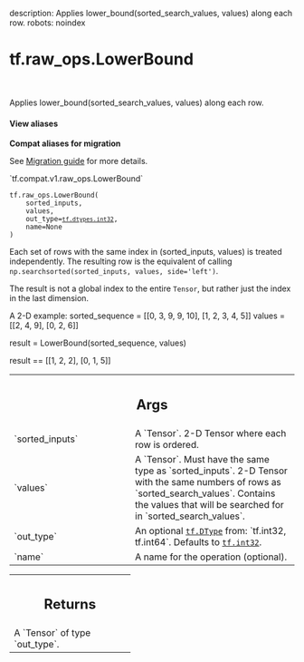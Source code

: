 description: Applies lower_bound(sorted_search_values, values) along each row.
robots: noindex

# tf.raw_ops.LowerBound

<!-- Insert buttons and diff -->

<table class="tfo-notebook-buttons tfo-api nocontent" align="left">

</table>



Applies lower_bound(sorted_search_values, values) along each row.


<section class="expandable">
  <h4 class="showalways">View aliases</h4>
  <p>
<b>Compat aliases for migration</b>
<p>See
<a href="https://www.tensorflow.org/guide/migrate">Migration guide</a> for
more details.</p>
<p>`tf.compat.v1.raw_ops.LowerBound`</p>
</p>
</section>

<pre class="devsite-click-to-copy prettyprint lang-py tfo-signature-link">
<code>tf.raw_ops.LowerBound(
    sorted_inputs,
    values,
    out_type=<a href="../../tf/dtypes.md#int32"><code>tf.dtypes.int32</code></a>,
    name=None
)
</code></pre>



<!-- Placeholder for "Used in" -->

Each set of rows with the same index in (sorted_inputs, values) is treated
independently.  The resulting row is the equivalent of calling
`np.searchsorted(sorted_inputs, values, side='left')`.

The result is not a global index to the entire
`Tensor`, but rather just the index in the last dimension.

A 2-D example:
  sorted_sequence = [[0, 3, 9, 9, 10],
                     [1, 2, 3, 4, 5]]
  values = [[2, 4, 9],
            [0, 2, 6]]

  result = LowerBound(sorted_sequence, values)

  result == [[1, 2, 2],
             [0, 1, 5]]

<!-- Tabular view -->
 <table class="responsive fixed orange">
<colgroup><col width="214px"><col></colgroup>
<tr><th colspan="2"><h2 class="add-link">Args</h2></th></tr>

<tr>
<td>
`sorted_inputs`<a id="sorted_inputs"></a>
</td>
<td>
A `Tensor`. 2-D Tensor where each row is ordered.
</td>
</tr><tr>
<td>
`values`<a id="values"></a>
</td>
<td>
A `Tensor`. Must have the same type as `sorted_inputs`.
2-D Tensor with the same numbers of rows as `sorted_search_values`. Contains
the values that will be searched for in `sorted_search_values`.
</td>
</tr><tr>
<td>
`out_type`<a id="out_type"></a>
</td>
<td>
An optional <a href="../../tf/dtypes/DType.md"><code>tf.DType</code></a> from: `tf.int32, tf.int64`. Defaults to <a href="../../tf.md#int32"><code>tf.int32</code></a>.
</td>
</tr><tr>
<td>
`name`<a id="name"></a>
</td>
<td>
A name for the operation (optional).
</td>
</tr>
</table>



<!-- Tabular view -->
 <table class="responsive fixed orange">
<colgroup><col width="214px"><col></colgroup>
<tr><th colspan="2"><h2 class="add-link">Returns</h2></th></tr>
<tr class="alt">
<td colspan="2">
A `Tensor` of type `out_type`.
</td>
</tr>

</table>

